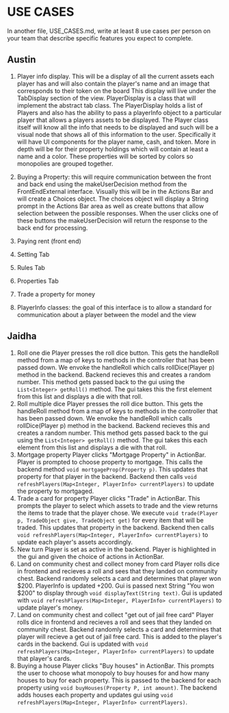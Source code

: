# USE CASES

In another file, USE_CASES.md, write at least 8 use cases per person on your team that describe specific features you expect to complete.
## Austin
1. Player info display. This will be a display of all the current assets each player has and will also contain the player's name and an image that corresponds to their token on the board
This display will live under the TabDisplay section of the view. PlayerDisplay is a class that will implement the abstract tab class. The PlayerDisplay holds a list of Players and also has the ability to pass a playerInfo object to a particular player that allows a players assets to be displayed. The Player class itself will know all the info that needs to be displayed and such will be a visual node that shows all of this information to the user. Specifically it will have UI components for the player name, cash, and token. More in depth will be for their property holdings which will contain at least a name and a color. These properties will be sorted by colors so monopolies are grouped together. 
2. Buying a Property: 
this will require communication between the front and back end using the makeUserDecision method from the FrontEndExternal interface. Visually this will be in the Actions Bar and will create a Choices object. The choices object will display a String prompt in the Actions Bar area as well as create buttons that allow selection between the possible responses. When the user clicks one of these buttons the makeUserDecision will return the response to the back end for processing.
3. Paying rent (front end)


4. Setting Tab
5. Rules Tab
6. Properties Tab
7. Trade a property for money
8. PlayerInfo classes: the goal of this interface is to allow a standard for communication about a player between the model and the view


## Jaidha
1. Roll one die
Player presses the roll dice button. This gets the handleRoll method from a map of keys to methods in the controller that has been passed down. We envoke the handleRoll which calls rollDice(Player p) method in the backend. Backend recieves this and creates a random number. This method gets passed back to the gui using the `List<Integer> getRoll()` method. The gui takes this the first element from this list and displays a die with that roll.  
2. Roll multiple dice
Player presses the roll dice button. This gets the handleRoll method from a map of keys to methods in the controller that has been passed down. We envoke the handleRoll which calls rollDice(Player p) method in the backend. Backend recieves this and creates a random number. This method gets passed back to the gui using the `List<Integer> getRoll()` method. The gui takes this each element from this list and displays a die with that roll.  
3. Mortgage property
Player clicks "Mortgage Property" in ActionBar. Player is prompted to choose property to mortgage. This calls the backend method `void mortgageProp(Property p)`. This updates that property for that player in the backend. Backend then calls `void refreshPlayers(Map<Integer, PlayerInfo> currentPlayers)` to update the property to mortgaged.
4. Trade a card for property
Player clicks "Trade" in ActionBar. This prompts the player to select which assets to trade and the view returns the items to trade that the player chose. We execute `void trade(Player p, TradeObject give, TradeObject get)` for every item that will be traded. This updates that property in the backend. Backend then calls `void refreshPlayers(Map<Integer, PlayerInfo> currentPlayers)` to update each player's assets accordingly.
5. New turn
Player is set as active in the backend. Player is highlighted in the gui and given the choice of actions in ActionBar.
6. Land on community chest and collect money from card
Player rolls dice in frontend and recieves a roll and sees that they landed on community chest. Backend randomly selects a card and determines that player won $200. PlayerInfo is updated +200. Gui is passed next String "You won $200" to display through `void displayText(String text)`. Gui is updated with `void refreshPlayers(Map<Integer, PlayerInfo> currentPlayers)` to update player's money.
7. Land on community chest and collect "get out of jail free card"
Player rolls dice in frontend and recieves a roll and sees that they landed on community chest. Backend randomly selects a card and determines that player will recieve a get out of jail free card. This is added to the player's cards in the backend. Gui is updated with `void refreshPlayers(Map<Integer, PlayerInfo> currentPlayers)` to update that player's cards.
8. Buying a house
Player clicks "Buy houses" in ActionBar. This prompts the user to choose what monopoly to buy houses for and how many houses to buy for each property. This is passed to the backend for each property using `void buyHouses(Property P, int amount)`. The backend adds houses each property and updates gui using `void refreshPlayers(Map<Integer, PlayerInfo> currentPlayers)`.